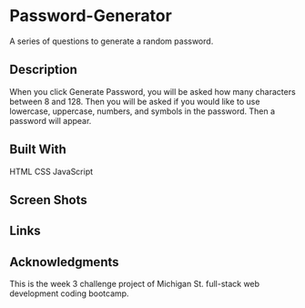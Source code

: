 # Password-Generator
A series of questions to generate a random password.

## Description
When you click Generate Password, you will be asked how many characters between 8 and 128. Then you will be asked if you would like to use lowercase, uppercase, numbers, and symbols in the password. Then a password will appear.

## Built With
HTML
CSS
JavaScript

## Screen Shots


## Links


## Acknowledgments
This is the week 3 challenge project of Michigan St. full-stack web development coding bootcamp.
